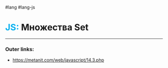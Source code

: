 #lang #lang-js
# <font color="#00b0f0">JS:</font> Множества Set
---
### Outer links:
- https://metanit.com/web/javascript/14.3.php